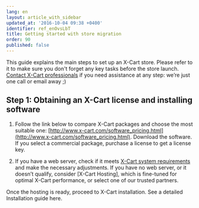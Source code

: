 ```yaml
---
lang: en
layout: article_with_sidebar
updated_at: '2016-10-04 09:38 +0400'
identifier: ref_enOvsLbT
title: Getting started with store migration
order: 90
published: false
---
```

This guide explains the main steps to set up an X-Cart store. Please refer to it to make sure you don't forget any key tasks before the store launch. [Contact X-Cart professionals](https://www.x-cart.com/contact-us.html) if you need assistance at any step: we’re just one call or email away ;)

## Step 1: Obtaining an X-Cart license and installing software

1.  Follow the link below to compare X-Cart packages and choose the most suitable one: [http://www.x-cart.com/software_pricing.html](http://www.x-cart.com/software_pricing.html). Download the software. If you select a commercial package, purchase a license to get a license key. 

2.   If you have a web server, check if it meets [X-Cart system requirements](http://kb.x-cart.com/display/XDD/Installation+Guide#InstallationGuide-Serverrequirements) and make the necessary adjustments. If you have no web server, or it doesn’t qualify, consider [X-Cart Hosting], which is fine-tuned for optimal X-Cart performance, or select one of our trusted partners.


Once the hosting is ready, proceed to X-Cart installation. See a detailed Installation guide here.
